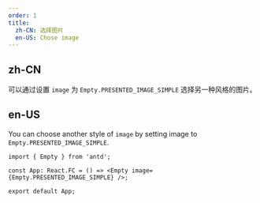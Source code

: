 ```yaml
---
order: 1
title:
  zh-CN: 选择图片
  en-US: Chose image
---
```


## zh-CN

可以通过设置 `image` 为 `Empty.PRESENTED_IMAGE_SIMPLE` 选择另一种风格的图片。

## en-US

You can choose another style of `image` by setting image to `Empty.PRESENTED_IMAGE_SIMPLE`.

```tsx
import { Empty } from 'antd';

const App: React.FC = () => <Empty image={Empty.PRESENTED_IMAGE_SIMPLE} />;

export default App;
```
